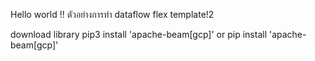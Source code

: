 Hello world !!
ตัวอย่างการทำ dataflow flex template!2


download library
pip3 install 'apache-beam[gcp]'
or
pip install 'apache-beam[gcp]'
